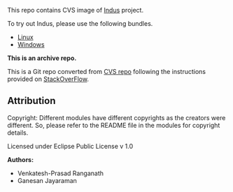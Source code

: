 This repo contains CVS image of [Indus](http://indus.projects.cs.ksu.edu/) project.

To try out Indus, please use the following bundles.

- [Linux](https://github.com/rvprasad/Indus-Kaveri_archive/blob/master/Linux-bundle-ingredients.zip)
- [Windows](https://github.com/rvprasad/Indus-Kaveri_archive/blob/master/Windows-bundle-ingredients.zip)

**This is an archive repo.**

This is a Git repo converted from [CVS repo](https://forge.cs.ksu.edu/scm/?group_id=12) following the instructions provided on [StackOverFlow](https://stackoverflow.com/questions/881158/is-there-a-migration-tool-from-cvs-to-git).  


## Attribution

Copyright: Different modules have different copyrights as the creators were different.  So, please refer to the README file in the modules for copyright details.

Licensed under Eclipse Public License v 1.0

**Authors:**

- Venkatesh-Prasad Ranganath
- Ganesan Jayaraman
